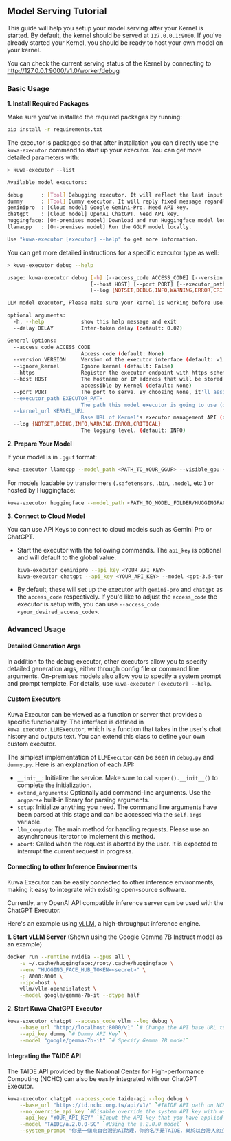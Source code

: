 ## Model Serving Tutorial

This guide will help you setup your model serving after your Kernel is started. By default, the kernel should be served at `127.0.0.1:9000`. If you've already started your Kernel, you should be ready to host your own model on your kernel.

You can check the current serving status of the Kernel by connecting to
http://127.0.0.1:9000/v1.0/worker/debug

### Basic Usage

**1. Install Required Packages**
 
Make sure you've installed the required packages by running:
```sh
pip install -r requirements.txt
```
The executor is packaged so that after installation you can directly use the `kuwa-executor` command to start up your executor. You can get more detailed parameters with:
```sh
> kuwa-executor --list

Available model executors:

debug      : [Tool] Debugging executor. It will reflect the last input.
dummy      : [Tool] Dummy executor. It will reply fixed message regardless of the user prompt.
geminipro  : [Cloud model] Google Gemini-Pro. Need API key.
chatgpt    : [Cloud model] OpenAI ChatGPT. Need API key.
huggingface: [On-premises model] Download and run Huggingface model locally.
llamacpp   : [On-premises model] Run the GGUF model locally.

Use "kuwa-executor [executor] --help" to get more information.
```
You can get more detailed instructions for a specific executor type as well:
```sh
> kuwa-executor debug --help

usage: kuwa-executor debug [-h] [--access_code ACCESS_CODE] [--version VERSION] [--ignore_kernel] [--https]
                           [--host HOST] [--port PORT] [--executor_path EXECUTOR_PATH] [--kernel_url KERNEL_URL]
                           [--log {NOTSET,DEBUG,INFO,WARNING,ERROR,CRITICAL}] [--delay DELAY]

LLM model executor, Please make sure your kernel is working before use.

optional arguments:
  -h, --help            show this help message and exit
  --delay DELAY         Inter-token delay (default: 0.02)

General Options:
  --access_code ACCESS_CODE
                        Access code (default: None)
  --version VERSION     Version of the executor interface (default: v1.0)
  --ignore_kernel       Ignore kernel (default: False)
  --https               Register the executor endpoint with https scheme (default: False)
  --host HOST           The hostname or IP address that will be stored in Kernel, Make sure the location are
                        accessible by Kernel (default: None)
  --port PORT           The port to serve. By choosing None, it'll assign an unused port (default: None)
  --executor_path EXECUTOR_PATH
                        The path this model executor is going to use (default: /chat)
  --kernel_url KERNEL_URL
                        Base URL of Kernel's executor management API (default: http://127.0.0.1:9000/)
  --log {NOTSET,DEBUG,INFO,WARNING,ERROR,CRITICAL}
                        The logging level. (default: INFO)
```

**2. Prepare Your Model**

If your model is in `.gguf` format:
```sh
kuwa-executor llamacpp --model_path <PATH_TO_YOUR_GGUF> --visible_gpu <CUDA_VISIBLE_DEVICES>
```
For models loadable by transformers (`.safetensors`, `.bin`, `.model`, etc.) or hosted by Huggingface:
```sh
kuwa-executor huggingface --model_path <PATH_TO_MODEL_FOLDER/HUGGINGFACE_MODEL_NAME> --visible_gpu <CUDA_VISIBLE_DEVICES>
```

**3. Connect to Cloud Model**

You can use API Keys to connect to cloud models such as Gemini Pro or ChatGPT.

- Start the executor with the following commands. The `api_key` is optional and will default to the global value.

  ```sh
  kuwa-executor geminipro --api_key <YOUR_API_KEY>
  kuwa-executor chatgpt --api_key <YOUR_API_KEY> --model <gpt-3.5-turbo/gpt-4/gpt-4-32k/...>
  ```

- By default, these will set up the executor with `gemini-pro` and `chatgpt` as the `access_code` respectively. If you'd like to adjust the `access_code` the executor is setup with, you can use `--access_code <your_desired_access_code>`.

### Advanced Usage

#### Detailed Generation Args

In addition to the debug executor, other executors allow you to specify detailed generation args, either through config file or command line arguments. On-premises models also allow you to specify a system prompt and prompt template. For details, use `kuwa-executor [executor] --help`.

#### Custom Executors

Kuwa Executor can be viewed as a function or server that provides a specific functionality. The interface is defined in `kuwa.executor.LLMExecutor`, which is a function that takes in the user's chat history and outputs text. You can extend this class to define your own custom executor.

The simplest implementation of `LLMExecutor` can be seen in `debug.py` and `dummy.py`. Here is an explanation of each API:
- `__init__`: Initialize the service. Make sure to call `super().__init__()` to complete the initialization.
- `extend_arguments`: Optionally add command-line arguments. Use the `argparse` built-in library for parsing arguments.
- `setup`: Initialize anything you need. The command line arguments have been parsed at this stage and can be accessed via the `self.args` variable.
- `llm_compute`: The main method for handling requests. Please use an asynchronous iterator to implement this method.
- `abort`: Called when the request is aborted by the user. It is expected to interrupt the current request in progress.

#### Connecting to other Inference Environments

Kuwa Executor can be easily connected to other inference environments, making it easy to integrate with existing open-source software.

Currently, any OpenAI API compatible inference server can be used with the ChatGPT Executor.

Here's an example using [vLLM](https://github.com/vllm-project/vllm), a high-throughput inference engine.

**1. Start vLLM Server** (Shown using the Google Gemma 7B Instruct model as an example)
```sh
docker run --runtime nvidia --gpus all \
    -v ~/.cache/huggingface:/root/.cache/huggingface \
    --env "HUGGING_FACE_HUB_TOKEN=<secret>" \
    -p 8000:8000 \
    --ipc=host \
    vllm/vllm-openai:latest \
    --model google/gemma-7b-it --dtype half
```

**2. Start Kuwa ChatGPT Executor**
```sh
kuwa-executor chatgpt --access_code vllm --log debug \
    --base_url "http://localhost:8000/v1" `# Change the API base URL to vLLM` \
    --api_key dummy `# Dummy API Key` \
    --model "google/gemma-7b-it" `# Specify Gemma 7B model`
```

#### Integrating the TAIDE API

The TAIDE API provided by the National Center for High-performance Computing (NCHC) can also be easily integrated with our ChatGPT Executor.

```sh    
kuwa-executor chatgpt --access_code taide-api --log debug \
    --base_url "https://td.nchc.org.tw/api/v1/" `#TAIDE API path on NCHC` \
    --no_override_api_key `#Disable override the system API key with user API key.` \
    --api_key "YOUR_API_KEY" `#Input the API key that you have applied for` \
    --model "TAIDE/a.2.0.0-SG" `#Using the a.2.0.0 model` \
    --system_prompt "你是一個來自台灣的AI助理，你的名字是TAIDE，樂於以台灣人的立場幫助使用者，會用繁體中文回答問題。" `#TAIDE's default system prompt`
```